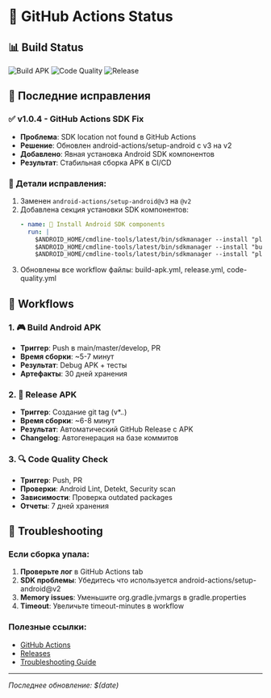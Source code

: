 # 🎯 GitHub Actions Status

## 📊 Build Status

![Build APK](https://github.com/RobotAvi/MoneyGame/workflows/🎮%20Build%20Android%20APK/badge.svg)
![Code Quality](https://github.com/RobotAvi/MoneyGame/workflows/🔍%20Code%20Quality%20Check/badge.svg)
![Release](https://github.com/RobotAvi/MoneyGame/workflows/🚀%20Release%20APK/badge.svg)

## 🔧 Последние исправления

### ✅ v1.0.4 - GitHub Actions SDK Fix
- **Проблема**: SDK location not found в GitHub Actions
- **Решение**: Обновлен android-actions/setup-android с v3 на v2
- **Добавлено**: Явная установка Android SDK компонентов
- **Результат**: Стабильная сборка APK в CI/CD

### 📝 Детали исправления:
1. Заменен `android-actions/setup-android@v3` на `@v2`
2. Добавлена секция установки SDK компонентов:
   ```yaml
   - name: 🔧 Install Android SDK components
     run: |
       $ANDROID_HOME/cmdline-tools/latest/bin/sdkmanager --install "platforms;android-34"
       $ANDROID_HOME/cmdline-tools/latest/bin/sdkmanager --install "build-tools;34.0.0"
       $ANDROID_HOME/cmdline-tools/latest/bin/sdkmanager --install "platform-tools"
   ```
3. Обновлены все workflow файлы: build-apk.yml, release.yml, code-quality.yml

## 🚀 Workflows

### 1. 🎮 Build Android APK
- **Триггер**: Push в main/master/develop, PR
- **Время сборки**: ~5-7 минут
- **Результат**: Debug APK + тесты
- **Артефакты**: 30 дней хранения

### 2. 🚀 Release APK  
- **Триггер**: Создание git tag (v*.*.*)
- **Время сборки**: ~6-8 минут
- **Результат**: Автоматический GitHub Release с APK
- **Changelog**: Автогенерация на базе коммитов

### 3. 🔍 Code Quality Check
- **Триггер**: Push, PR
- **Проверки**: Android Lint, Detekt, Security scan
- **Зависимости**: Проверка outdated packages
- **Отчеты**: 7 дней хранения

## 🐛 Troubleshooting

### Если сборка упала:
1. **Проверьте лог** в GitHub Actions tab
2. **SDK проблемы**: Убедитесь что используется android-actions/setup-android@v2
3. **Memory issues**: Уменьшите org.gradle.jvmargs в gradle.properties
4. **Timeout**: Увеличьте timeout-minutes в workflow

### Полезные ссылки:
- [GitHub Actions](https://github.com/RobotAvi/MoneyGame/actions)
- [Releases](https://github.com/RobotAvi/MoneyGame/releases)
- [Troubleshooting Guide](GITHUB_ACTIONS_GUIDE.md)

---
*Последнее обновление: $(date)*